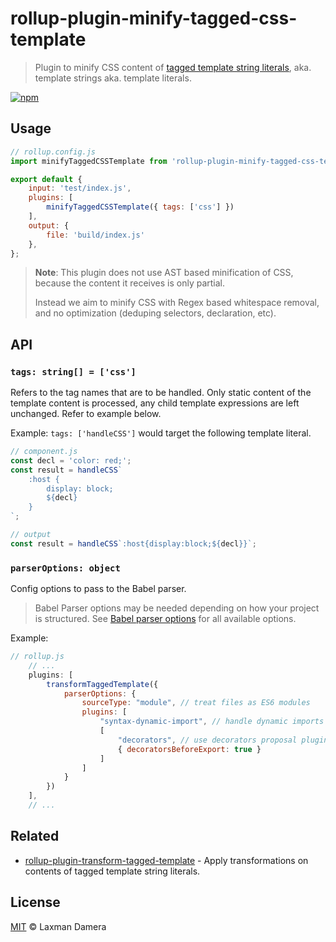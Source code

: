 # rollup-plugin-minify-tagged-css-template

> Plugin to minify CSS content of [tagged template string literals](https://developer.mozilla.org/en-US/docs/Web/JavaScript/Reference/Template_literals), aka. template strings aka. template literals.

[![npm](https://img.shields.io/npm/v/rollup-plugin-minify-tagged-css-template)](https://www.npmjs.com/package/rollup-plugin-minify-tagged-css-template)

## Usage

``` js
// rollup.config.js
import minifyTaggedCSSTemplate from 'rollup-plugin-minify-tagged-css-template';

export default {
	input: 'test/index.js',
	plugins: [
		minifyTaggedCSSTemplate({ tags: ['css'] })
	],
	output: {
		file: 'build/index.js'
	},
};
```

> **Note**: This plugin does not use AST based minification of CSS, because the content it receives is only partial.
>
> Instead we aim to minify CSS with Regex based whitespace removal, and no optimization (deduping selectors, declaration, etc).

## API

### `tags: string[] = ['css']`

Refers to the tag names that are to be handled. Only static content of the template content is processed, any child template expressions are left unchanged. Refer to example below.

Example: `tags: ['handleCSS']` would target the following template literal.

``` js
// component.js
const decl = 'color: red;';
const result = handleCSS`
	:host {
        display: block;
        ${decl}
	}
`;

// output
const result = handleCSS`:host{display:block;${decl}}`;
```

### `parserOptions: object`

Config options to pass to the Babel parser.

> Babel Parser options may be needed depending on how your project is structured. See [Babel parser options](https://babeljs.io/docs/en/babel-parser#options) for all available options.

Example:

``` js
// rollup.js
	// ...
	plugins: [
		transformTaggedTemplate({
			parserOptions: {
				sourceType: "module", // treat files as ES6 modules
				plugins: [
					"syntax-dynamic-import", // handle dynamic imports
					[
						"decorators", // use decorators proposal plugin
						{ decoratorsBeforeExport: true }
					]
				]
			}
		})
	],
	// ...
```

## Related

- [rollup-plugin-transform-tagged-template](https://github.com/notlmn/rollup-plugin-transform-tagged-template) - Apply transformations on contents of tagged template string literals.

## License

[MIT](license) &copy; Laxman Damera
